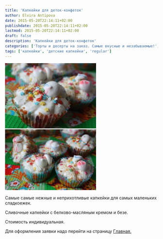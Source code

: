 ```yaml
---
title: 'Капкейки для деток-конфеток'
author: Elvira Antipova
date: 2015-05-20T22:14:11+02:00
publishdate: 2015-05-20T22:14:11+02:00
lastmod: 2015-05-20T22:14:11+02:00
draft: false
description: 'Капкейки для деток-конфеток'
categories: ['Торты и десерты на заказ. Самые вкусные и незабываемые!', 'Basic posts']
tags: ['капкейки', 'детские капкейки', 'regular']
---
```



[![IMG_4034](IMG_4034-300x215.jpg)](IMG_4034.jpg) [![IMG_4026](IMG_4026-300x200.jpg)](IMG_4026.jpg)
 

 
Самые самые нежные и неприхотливые капкейки для самых маленьких сладкоежек.
 
Сливочные капкейки с белково-масляным кремом и безе.
 
Стоимость индивидуальная.
 
Для оформления заявки надо перейти на страницу [Главная.](../shop)

